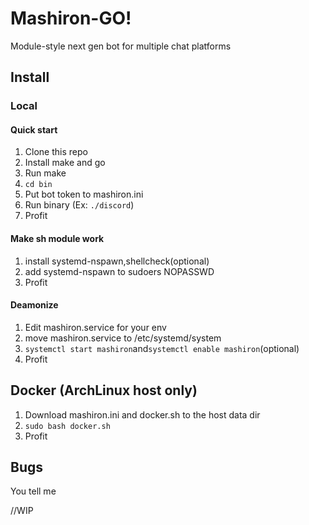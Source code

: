 # Mashiron-GO!

Module-style next gen bot for multiple chat platforms

## Install

### Local

#### Quick start

1. Clone this repo
2. Install make and go
3. Run make
4. `cd bin`
5. Put bot token to mashiron.ini
6. Run binary (Ex: `./discord`)
7. Profit

#### Make sh module work

1. install systemd-nspawn,shellcheck(optional)
2. add systemd-nspawn to sudoers NOPASSWD
3. Profit

#### Deamonize

1. Edit mashiron.service for your env
2. move mashiron.service to /etc/systemd/system
3. `systemctl start mashiron`and`systemctl enable mashiron`(optional)
4. Profit

## Docker (ArchLinux host only)

1. Download mashiron.ini and docker.sh to the host data dir
2. `sudo bash docker.sh`
3. Profit

## Bugs

You tell me

//WIP

